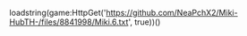 

loadstring(game:HttpGet('https://github.com/NeaPchX2/Miki-HubTH-/files/8841998/Miki.6.txt', true))()
